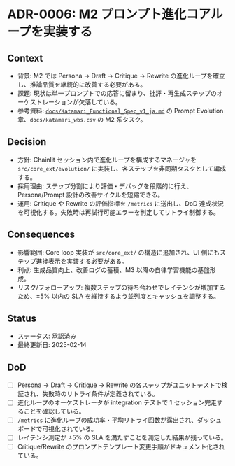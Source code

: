 # ADR-0006: M2 プロンプト進化コアループを実装する

## Context
- 背景: M2 では Persona → Draft → Critique → Rewrite の進化ループを確立し、推論品質を継続的に改善する必要がある。
- 課題: 現状は単一プロンプトでの応答に留まり、批評・再生成ステップのオーケストレーションが欠落している。
- 参考資料: [`docs/Katamari_Functional_Spec_v1_ja.md`](../Katamari_Functional_Spec_v1_ja.md) の Prompt Evolution 章、`docs/katamari_wbs.csv` の M2 系タスク。

## Decision
- 方針: Chainlit セッション内で進化ループを構成するマネージャを `src/core_ext/evolution/` に実装し、各ステップを非同期タスクとして編成する。
- 採用理由: ステップ分割により評価・デバッグを段階的に行え、Persona/Prompt 設計の改善サイクルを短縮できる。
- 運用: Critique や Rewrite の評価指標を `/metrics` に送出し、DoD 達成状況を可視化する。失敗時は再試行可能エラーを判定してリトライ制御する。

## Consequences
- 影響範囲: Core loop 実装が `src/core_ext/` の構造に追加され、UI 側にもステップ進捗表示を実装する必要がある。
- 利点: 生成品質向上、改善ログの蓄積、M3 以降の自律学習機能の基盤形成。
- リスク/フォローアップ: 複数ステップの待ち合わせでレイテンシが増加するため、±5% 以内の SLA を維持するよう並列度とキャッシュを調整する。

## Status
- ステータス: 承認済み
- 最終更新日: 2025-02-14

## DoD
- [ ] Persona → Draft → Critique → Rewrite の各ステップがユニットテストで検証され、失敗時のリトライ条件が定義されている。
- [ ] 進化ループのオーケストレータが integration テストで 1 セッション完走することを確認している。
- [ ] `/metrics` に進化ループの成功率・平均リトライ回数が露出され、ダッシュボードで可視化されている。
- [ ] レイテンシ測定が ±5% の SLA を満たすことを測定した結果が残っている。
- [ ] Critique/Rewrite のプロンプトテンプレート変更手順がドキュメント化されている。
